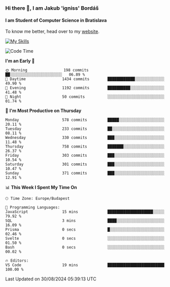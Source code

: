 ### Hi there 👋, I am Jakub 'igniss' Bordáš

#### I am Student of Computer Science in Bratislava
To know me better, head over to my [website](https://bordas.sk).

[![My Skills](https://skillicons.dev/icons?i=js,html,css,figma,svelte,java,kotlin,python,postgresql,typescript,nest,nodejs)](https://bordas.sk)


<!--START_SECTION:waka-->
![Code Time](http://img.shields.io/badge/Code%20Time-1%2C496%20hrs%2039%20mins-blue)

**I'm an Early 🐤** 

```text
🌞 Morning                198 commits         ██░░░░░░░░░░░░░░░░░░░░░░░   06.89 % 
🌆 Daytime                1434 commits        ████████████░░░░░░░░░░░░░   49.90 % 
🌃 Evening                1192 commits        ██████████░░░░░░░░░░░░░░░   41.48 % 
🌙 Night                  50 commits          ░░░░░░░░░░░░░░░░░░░░░░░░░   01.74 % 
```
📅 **I'm Most Productive on Thursday** 

```text
Monday                   578 commits         █████░░░░░░░░░░░░░░░░░░░░   20.11 % 
Tuesday                  233 commits         ██░░░░░░░░░░░░░░░░░░░░░░░   08.11 % 
Wednesday                330 commits         ███░░░░░░░░░░░░░░░░░░░░░░   11.48 % 
Thursday                 758 commits         ███████░░░░░░░░░░░░░░░░░░   26.37 % 
Friday                   303 commits         ███░░░░░░░░░░░░░░░░░░░░░░   10.54 % 
Saturday                 301 commits         ███░░░░░░░░░░░░░░░░░░░░░░   10.47 % 
Sunday                   371 commits         ███░░░░░░░░░░░░░░░░░░░░░░   12.91 % 
```


📊 **This Week I Spent My Time On** 

```text
🕑︎ Time Zone: Europe/Budapest

💬 Programming Languages: 
JavaScript               15 mins             ████████████████████░░░░░   79.92 % 
SQL                      3 mins              ████░░░░░░░░░░░░░░░░░░░░░   16.09 % 
Prisma                   0 secs              █░░░░░░░░░░░░░░░░░░░░░░░░   02.46 % 
Svelte                   0 secs              ░░░░░░░░░░░░░░░░░░░░░░░░░   01.50 % 
Bash                     0 secs              ░░░░░░░░░░░░░░░░░░░░░░░░░   00.02 % 

🔥 Editors: 
VS Code                  19 mins             █████████████████████████   100.00 % 
```


 Last Updated on 30/08/2024 05:39:13 UTC
<!--END_SECTION:waka-->
